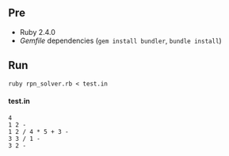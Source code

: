## Pre

- Ruby 2.4.0 
- _Gemfile_ dependencies (`gem install bundler`, `bundle install`)

## Run

    ruby rpn_solver.rb < test.in

#### test.in

    4
    1 2 -
    1 2 / 4 * 5 + 3 -
    3 3 / 1 -
    3 2 -
